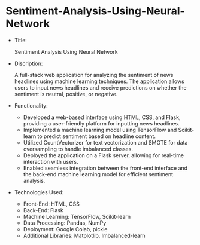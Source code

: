 # Sentiment-Analysis-Using-Neural-Network

* Title:

  Sentiment Analysis Using Neural Network

* Discription:

  A full-stack web application for analyzing the sentiment of news headlines using machine learning techniques. The application allows users to input news headlines and receive predictions on whether the sentiment is neutral, positive, or negative.

* Functionality:
  * Developed a web-based interface using HTML, CSS, and Flask, providing a user-friendly platform for inputting news headlines.
  * Implemented a machine learning model using TensorFlow and Scikit-learn to predict sentiment based on headline content.
  * Utilized CountVectorizer for text vectorization and SMOTE for data oversampling to handle imbalanced classes.
  * Deployed the application on a Flask server, allowing for real-time interaction with users.
  * Enabled seamless integration between the front-end interface and the back-end machine learning model for efficient sentiment analysis.

* Technologies Used:
  * Front-End: HTML, CSS
  * Back-End: Flask
  * Machine Learning: TensorFlow, Scikit-learn
  * Data Processing: Pandas, NumPy
  * Deployment: Google Colab, pickle
  * Additional Libraries: Matplotlib, Imbalanced-learn
